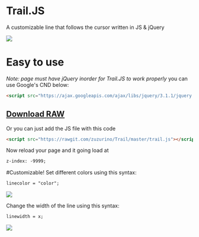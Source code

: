 # Trail.JS
A customizable line that follows the cursor written in JS & jQuery

<img src="https://raw.githubusercontent.com/zuzurino/Trail/f4ff9477dfcdafd3db176dedcd71f59e995b97d9/Examples/example.gif" />


# Easy to use
*Note: page must have jQuery inorder for Trail.JS to work properly*
you can use Google's CND below:
```HTML
<script src="https://ajax.googleapis.com/ajax/libs/jquery/3.1.1/jquery.min.js"></script>
```

<a href="https://rawgit.com/zuzurino/Trail/master/trail.js"><h2>**Download RAW**</h2></a>

Or you can just add the JS file with this code 
```HTML
<script src="https://rawgit.com/zuzurino/Trail/master/trail.js"></script>
```
Now reload your page and it going load at 
```HTML
z-index: -9999;
```
#Customizable!
  Set different colors using this syntax: 
  ```HTML
linecolor = "color";
  ```
<img src="https://raw.githubusercontent.com/zuzurino/Trail/f4ff9477dfcdafd3db176dedcd71f59e995b97d9/Examples/color.png" />

  Change the width of the line using this syntax: 
  ```HTML
linewidth = x;
  ```
<img src="https://raw.githubusercontent.com/zuzurino/Trail/f4ff9477dfcdafd3db176dedcd71f59e995b97d9/Examples/width.png" />
